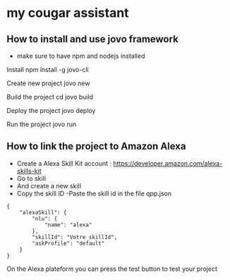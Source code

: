 # my cougar assistant

## How to install and use jovo framework

 - make sure to have npm and nodejs installed

Install
npm install -g jovo-cli

Create new project
jovo new <directory>

Build the project
cd <directory>
jovo build

Deploy the project
jovo deploy

Run the project
jovo run

## How to link the project to Amazon Alexa

- Create a Alexa Skill Kit account : https://developer.amazon.com/alexa-skills-kit
- Go to skill
- And create a new skill
- Copy the skill ID
-Paste the skill id in the file qpp.json

```
{
	"alexaSkill": {
		"nlu": {
			"name": "alexa"
		},
	    "skillId": "Votre skillId",
	    "askProfile": "default"
	}
}
```

On the Alexa plateform you can press the test button to test your project